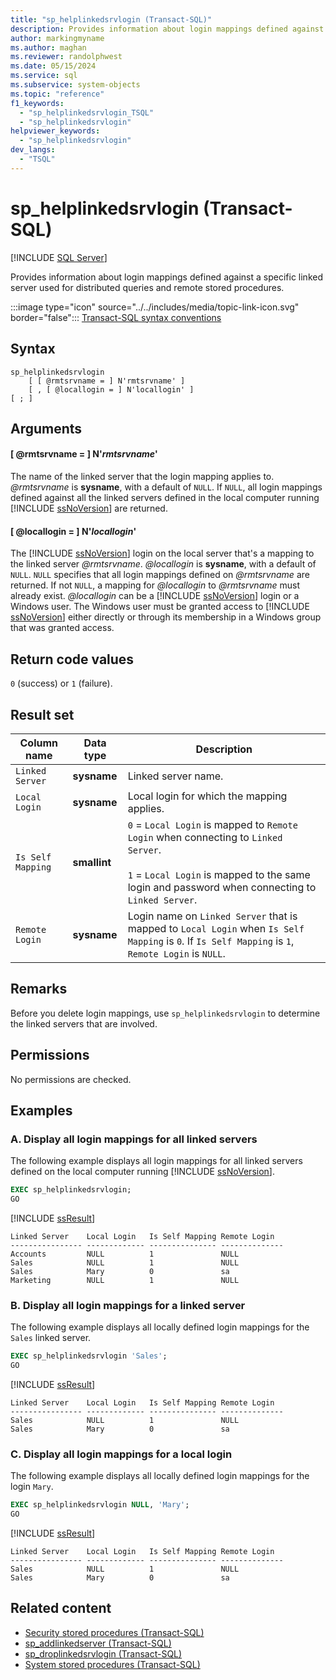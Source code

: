 ```yaml
---
title: "sp_helplinkedsrvlogin (Transact-SQL)"
description: Provides information about login mappings defined against a specific linked server used for distributed queries and remote stored procedures.
author: markingmyname
ms.author: maghan
ms.reviewer: randolphwest
ms.date: 05/15/2024
ms.service: sql
ms.subservice: system-objects
ms.topic: "reference"
f1_keywords:
  - "sp_helplinkedsrvlogin_TSQL"
  - "sp_helplinkedsrvlogin"
helpviewer_keywords:
  - "sp_helplinkedsrvlogin"
dev_langs:
  - "TSQL"
---
```

# sp_helplinkedsrvlogin (Transact-SQL)

[!INCLUDE [SQL Server](../../includes/applies-to-version/sqlserver.md)]

Provides information about login mappings defined against a specific linked server used for distributed queries and remote stored procedures.

:::image type="icon" source="../../includes/media/topic-link-icon.svg" border="false"::: [Transact-SQL syntax conventions](../../t-sql/language-elements/transact-sql-syntax-conventions-transact-sql.md)

## Syntax

```syntaxsql
sp_helplinkedsrvlogin
    [ [ @rmtsrvname = ] N'rmtsrvname' ]
    [ , [ @locallogin = ] N'locallogin' ]
[ ; ]
```

## Arguments

#### [ @rmtsrvname = ] N'*rmtsrvname*'

The name of the linked server that the login mapping applies to. *@rmtsrvname* is **sysname**, with a default of `NULL`. If `NULL`, all login mappings defined against all the linked servers defined in the local computer running [!INCLUDE [ssNoVersion](../../includes/ssnoversion-md.md)] are returned.

#### [ @locallogin = ] N'*locallogin*'

The [!INCLUDE [ssNoVersion](../../includes/ssnoversion-md.md)] login on the local server that's a mapping to the linked server *@rmtsrvname*. *@locallogin* is **sysname**, with a default of `NULL`. `NULL` specifies that all login mappings defined on *@rmtsrvname* are returned. If not `NULL`, a mapping for *@locallogin* to *@rmtsrvname* must already exist. *@locallogin* can be a [!INCLUDE [ssNoVersion](../../includes/ssnoversion-md.md)] login or a Windows user. The Windows user must be granted access to [!INCLUDE [ssNoVersion](../../includes/ssnoversion-md.md)] either directly or through its membership in a Windows group that was granted access.

## Return code values

`0` (success) or `1` (failure).

## Result set

| Column name | Data type | Description |
| --- | --- | --- |
| `Linked Server` | **sysname** | Linked server name. |
| `Local Login` | **sysname** | Local login for which the mapping applies. |
| `Is Self Mapping` | **smallint** | `0` = `Local Login` is mapped to `Remote Login` when connecting to `Linked Server`.<br /><br />`1` = `Local Login` is mapped to the same login and password when connecting to `Linked Server`. |
| `Remote Login` | **sysname** | Login name on `Linked Server` that is mapped to `Local Login` when `Is Self Mapping` is `0`. If `Is Self Mapping` is `1`, `Remote Login` is `NULL`. |

## Remarks

Before you delete login mappings, use `sp_helplinkedsrvlogin` to determine the linked servers that are involved.

## Permissions

No permissions are checked.

## Examples

### A. Display all login mappings for all linked servers

The following example displays all login mappings for all linked servers defined on the local computer running [!INCLUDE [ssNoVersion](../../includes/ssnoversion-md.md)].

```sql
EXEC sp_helplinkedsrvlogin;
GO
```

[!INCLUDE [ssResult](../../includes/ssresult-md.md)]

```output
Linked Server    Local Login   Is Self Mapping Remote Login
---------------- ------------- --------------- --------------
Accounts         NULL          1               NULL
Sales            NULL          1               NULL
Sales            Mary          0               sa
Marketing        NULL          1               NULL
```

### B. Display all login mappings for a linked server

The following example displays all locally defined login mappings for the `Sales` linked server.

```sql
EXEC sp_helplinkedsrvlogin 'Sales';
GO
```

[!INCLUDE [ssResult](../../includes/ssresult-md.md)]

```output
Linked Server    Local Login   Is Self Mapping Remote Login
---------------- ------------- --------------- --------------
Sales            NULL          1               NULL
Sales            Mary          0               sa
```

### C. Display all login mappings for a local login

The following example displays all locally defined login mappings for the login `Mary`.

```sql
EXEC sp_helplinkedsrvlogin NULL, 'Mary';
GO
```

[!INCLUDE [ssResult](../../includes/ssresult-md.md)]

```output
Linked Server    Local Login   Is Self Mapping Remote Login
---------------- ------------- --------------- --------------
Sales            NULL          1               NULL
Sales            Mary          0               sa
```

## Related content

- [Security stored procedures (Transact-SQL)](security-stored-procedures-transact-sql.md)
- [sp_addlinkedserver (Transact-SQL)](sp-addlinkedserver-transact-sql.md)
- [sp_droplinkedsrvlogin (Transact-SQL)](sp-droplinkedsrvlogin-transact-sql.md)
- [System stored procedures (Transact-SQL)](system-stored-procedures-transact-sql.md)
